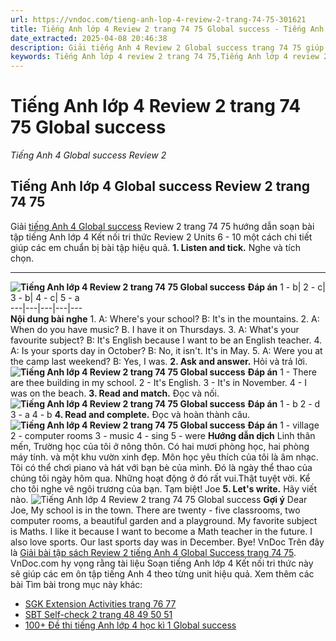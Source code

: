 ```yaml
---
url: https://vndoc.com/tieng-anh-lop-4-review-2-trang-74-75-301621
title: Tiếng Anh lớp 4 Review 2 trang 74 75 Global success - Tiếng Anh 4 Global success Review 2 - VnDoc.com
date_extracted: 2025-04-08 20:46:38
description: Giải tiếng Anh 4 Review 2 Global success trang 74 75 giúp các em chuẩn bị bài tập tiếng Anh lớp 4 Global success hiệu quả.
keywords: Tiếng Anh lớp 4 review 2 trang 74 75,Tiếng Anh lớp 4 review 2,Tiếng Anh 4 Global success review 2,review 2 tiếng anh lớp 4 global success,tiếng anh lớp 4 global success review 2,review 2 lớp 4,Tiếng Anh lớp 4 review 2 trang 74 75 Global Success,tiếng anh 4 review 2,tiếng anh 4 review 2 trang 74 75,tiếng anh 4 review 2 global success,Tiếng Anh lớp 4 global success review 2 trang 74 75
---
```


# Tiếng Anh lớp 4 Review 2 trang 74 75 Global success
 _Tiếng Anh 4 Global success Review 2_
## Tiếng Anh lớp 4 Global success Review 2 trang 74 75
Giải [tiếng Anh 4 Global success](<https://vndoc.com/tieng-anh-lop-4-global-success>) Review 2 trang 74 75 hướng dẫn soạn bài tập tiếng Anh lớp 4 Kết nối tri thức Review 2 Units 6 - 10 một cách chi tiết giúp các em chuẩn bị bài tập hiệu quả.
**1\. Listen and tick.** Nghe và tích chọn.
****
**![Tiếng Anh lớp 4 Review 2 trang 74 75 Global success](https://i.vdoc.vn/data/image/2024/12/14/tieng-anh-lop-4-review-2-trang-74-75-1.png)**
**Đáp án**
1 - b| 2 - c| 3 - b| 4 - c| 5 - a  
---|---|---|---|---  
**Nội dung bài nghe**
1\. A: Where's your school?
B: It's in the mountains.
2\. A: When do you have music?
B. I have it on Thursdays.
3\. A: What's your favourite subject?
B: It's English because I want to be an English teacher.
4\. A: Is your sports day in October?
B: No, it isn't. It's in May.
5\. A: Were you at the camp last weekend?
B: Yes, I was.
**2\. Ask and answer.** Hỏi và trả lời.
**![Tiếng Anh lớp 4 Review 2 trang 74 75 Global success](https://i.vdoc.vn/data/image/2024/12/14/tieng-anh-lop-4-review-2-trang-74-75-2.png)**
**Đáp án**
1 - There are thee building in my school.
2 - It's English.
3 - It's in November.
4 - I was on the beach.
**3\. Read and match.** Đọc và nối.
**![Tiếng Anh lớp 4 Review 2 trang 74 75 Global success](https://i.vdoc.vn/data/image/2024/12/14/tieng-anh-lop-4-review-2-trang-74-75-3.png)**
**Đáp án**
1 - b
2 - d
3 - a
4 - b
**4\. Read and complete.** Đọc và hoàn thành câu.
**![Tiếng Anh lớp 4 Review 2 trang 74 75 Global success](https://i.vdoc.vn/data/image/2024/12/14/tieng-anh-lop-4-review-2-trang-74-75-4.png)**
**Đáp án**
1 - village
2 - computer rooms
3 - music
4 - sing
5 - were
**Hướng dẫn dịch**
Linh thân mến,
Trường học của tôi ở nông thôn. Có hai mươi phòng học, hai phòng máy tính. và một khu vườn xinh đẹp. Môn học yêu thích của tôi là âm nhạc. Tôi có thể chơi piano và hát với bạn bè của mình.
Đó là ngày thể thao của chúng tôi ngày hôm qua. Những hoạt động ở đó rất vui.Thật tuyệt vời.
Kể cho tôi nghe vê ngôi trương của bạn.
Tạm biệt\!
Joe
**5\. Let's write.** Hãy viết nào. 
![Tiếng Anh lớp 4 Review 2 trang 74 75 Global success](https://i.vdoc.vn/data/image/2024/12/14/tieng-anh-lop-4-review-2-trang-74-75-5.png)
**Gợi ý**
Dear Joe,
My school is in the town. There are twenty - five classrooms, two computer rooms, a beautiful garden and a playground. My favorite subject is Maths. I like it because I want to become a Math teacher in the future. I also love sports. Our last sports day was in December.
Bye\!
VnDoc
Trên đây là [Giải bài tập sách Review 2 tiếng Anh 4 Global Success trang 74 75](<https://vndoc.com/tieng-anh-lop-4-review-2-trang-74-75-301621>). VnDoc.com hy vọng rằng tài liệu Soạn tiếng Anh lớp 4 Kết nối tri thức này sẽ giúp các em ôn tập tiếng Anh 4 theo từng unit hiệu quả.
Xem thêm các bài Tìm bài trong mục này khác:
  * [SGK Extension Activities trang 76 77](</tieng-anh-lop-4-extension-activities-trang-76-77-301624>)
  * [SBT Self-check 2 trang 48 49 50 51](</sach-bai-tap-tieng-anh-lop-4-self-check-2-301994>)
  * [100+ Đề thi tiếng Anh lớp 4 học kì 1 Global success](</de-thi-hoc-ki-1-tieng-anh-4-global-success>)

